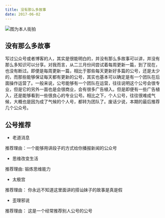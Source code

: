 ```yaml
---  
title: 没有那么多故事
date: 2017-06-02  
---  
```

  

![图为本人街拍](http://upload-images.jianshu.io/upload_images/48180-c9c8d7f75de179ad.jpg?imageMogr2/auto-orient/strip%7CimageView2/2/w/1240)

## 没有那么多故事



写过公众号或者博客的人，其实是很能明白的，并没有那么多故事可以讲，并没有那么多知识可以分享。对我而言，从二三月份间尝试着每周更新一篇，到了现在，也没有断过。即便是每周更新一篇，相比于那些每天更新好多篇的公号，还是太少的，而那些能够保证每天都有更新的公号，其实也基本可以确定是有一个团队在后面操作运营了。一般来说，公号能够有一个团队在运营，往往说明这个公号会很专业，但是它的另外一面也是会很商业，会有很多广告植入。但是即便有一些广告植入，还是能够看到一些很良心的专业公号。相比之下，个人公号，往往很难成气候，大概也是因为成了气候的个人号，都转为团队了。废话少说，本期的最后推荐几个公众号。

## 公号推荐

-  老道消息

推荐理由：一个能够用讲段子的方式给你播报新闻的公众号


-  思维改变生活

推荐理由:  锻炼思维能力

-  太极宫

推荐理由： 你永远不知道这里面讲的搭讪妹子的故事是真是假

-  歪理邪说

推荐理由： 这是一个经常推荐别人公号的公号
